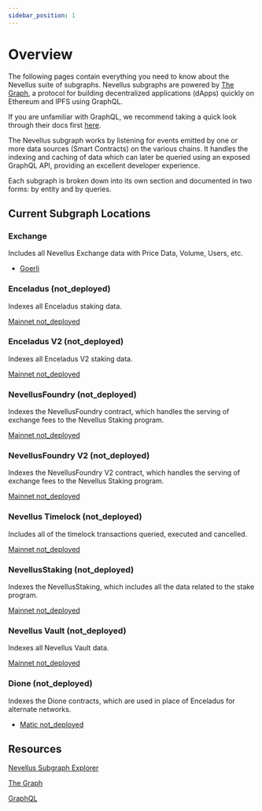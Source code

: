 ```yaml
---
sidebar_position: 1
---
```


# Overview

The following pages contain everything you need to know about the Nevellus suite of subgraphs. Nevellus subgraphs are powered by [The Graph](https://thegraph.com/en/), a protocol for building decentralized applications (dApps) quickly on Ethereum and IPFS using GraphQL.

If you are unfamiliar with GraphQL, we recommend taking a quick look through their docs first [here](https://graphql.org/learn/).

The Nevellus subgraph works by listening for events emitted by one or more data sources (Smart Contracts) on the various chains. It handles the indexing and caching of data which can later be queried using an exposed GraphQL API, providing an excellent developer experience.

Each subgraph is broken down into its own section and documented in two forms: by entity and by queries.

## Current Subgraph Locations

### Exchange

Includes all Nevellus Exchange data with Price Data, Volume, Users, etc.

-   [Goerli](https://thegraph.com/hosted-service/subgraph/fernandocfjr/exchange-goerli)

### Enceladus (not_deployed)

Indexes all Enceladus staking data.

[Mainnet not_deployed](https://thegraph.com/explorer/not_deployed)

### Enceladus V2 (not_deployed)

Indexes all Enceladus V2 staking data.

[Mainnet not_deployed](https://thegraph.com/hosted-service/)

### NevellusFoundry (not_deployed)

Indexes the NevellusFoundry contract, which handles the serving of exchange fees to the Nevellus Staking program.

[Mainnet not_deployed](https://thegraph.com/explorer/subgraph/not_deployed)

### NevellusFoundry V2 (not_deployed)

Indexes the NevellusFoundry V2 contract, which handles the serving of exchange fees to the Nevellus Staking program.

[Mainnet not_deployed](https://thegraph.com/hosted-service/subgraph/)

### Nevellus Timelock (not_deployed)

Includes all of the timelock transactions queried, executed and cancelled.

[Mainnet not_deployed](https://thegraph.com/explorer/subgraph/not_deployed)

### NevellusStaking (not_deployed)

Indexes the NevellusStaking, which includes all the data related to the stake program.

[Mainnet not_deployed](https://thegraph.com/explorer/subgraph/)


### Nevellus Vault (not_deployed)

Indexes all Nevellus Vault data.

[Mainnet not_deployed](https://thegraph.com/hosted-service/subgraph/)

### Dione (not_deployed)

Indexes the Dione contracts, which are used in place of Enceladus for alternate networks.

-   [Matic not_deployed](https://thegraph.com/hosted-service/subgraph/)

## Resources

[Nevellus Subgraph Explorer](https://thegraph.com/hosted-service/subgraph/fernandocfjr/exchange-goerli)

[The Graph](https://thegraph.com/docs/en/)

[GraphQL](https://graphql.org/learn/)
